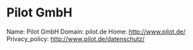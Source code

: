 
# Pilot GmbH

Name: Pilot GmbH
Domain: pilot.de
Home: http://www.pilot.de/
Privacy_policy: http://www.pilot.de/datenschutz/
